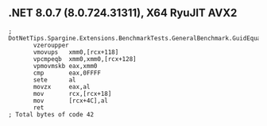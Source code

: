 ## .NET 8.0.7 (8.0.724.31311), X64 RyuJIT AVX2
```assembly
; DotNetTips.Spargine.Extensions.BenchmarkTests.GeneralBenchmark.GuidEqualsTest()
       vzeroupper
       vmovups   xmm0,[rcx+118]
       vpcmpeqb  xmm0,xmm0,[rcx+128]
       vpmovmskb eax,xmm0
       cmp       eax,0FFFF
       sete      al
       movzx     eax,al
       mov       rcx,[rcx+18]
       mov       [rcx+4C],al
       ret
; Total bytes of code 42
```

